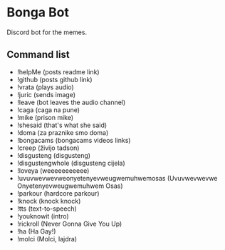 # Bonga Bot
Discord bot for the memes.

Command list
---
- !helpMe (posts readme link)
- !github (posts github link)
- !vrata (plays audio)
- !juric (sends image)
- !leave (bot leaves the audio channel)
- !caga (caga na pune)
- !mike (prison mike)
- !shesaid (that's what she said)
- !doma (za praznike smo doma)
- !bongacams (bongacams videos links)
- !creep (živijo tadson)
- !disgusteng (disgusteng)
- !disgustengwhole (disgusteng cijela)
- !loveya (weeeeeeeeeee)
- !uvuvwevwevweonyetenyevweugwemuhwemosas (Uvuvwevwevwe Onyetenyevweugwemuhwem Osas)
- !parkour (hardcore parkour)
- !knock (knock knock)
- !tts <text> (text-to-speech)
- !youknowit (intro)
- !rickroll (Never Gonna Give You Up)
- !ha (Ha Gay!)
- !molci (Molci, lajdra)
